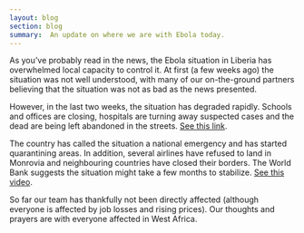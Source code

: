```yaml
---
layout: blog
section: blog
summary:  An update on where we are with Ebola today.
---
```


As you’ve probably read in the news, the Ebola situation in Liberia has overwhelmed local capacity to control it. At first (a few weeks ago) the situation was not well understood, with many of our on-the-ground partners believing that the situation was not as bad as the news presented. 

However, in the last two weeks, the situation has degraded rapidly. Schools and offices are closing, hospitals are turning away suspected cases and the dead are being left abandoned in the streets. [See this link](http://goo.gl/HSFoqA). 

The country has called the situation a national emergency and has started quarantining areas. In addition, several airlines have refused to land in Monrovia and neighbouring countries have closed their borders. The World Bank suggests the situation might take a few months to stabilize. [See this video](https://www.youtube.com/watch?v=lroXFQwMXsQ). 
 
So far our team has thankfully not been directly affected (although everyone is affected by job losses and rising prices). Our thoughts and prayers are with everyone affected in West Africa.
